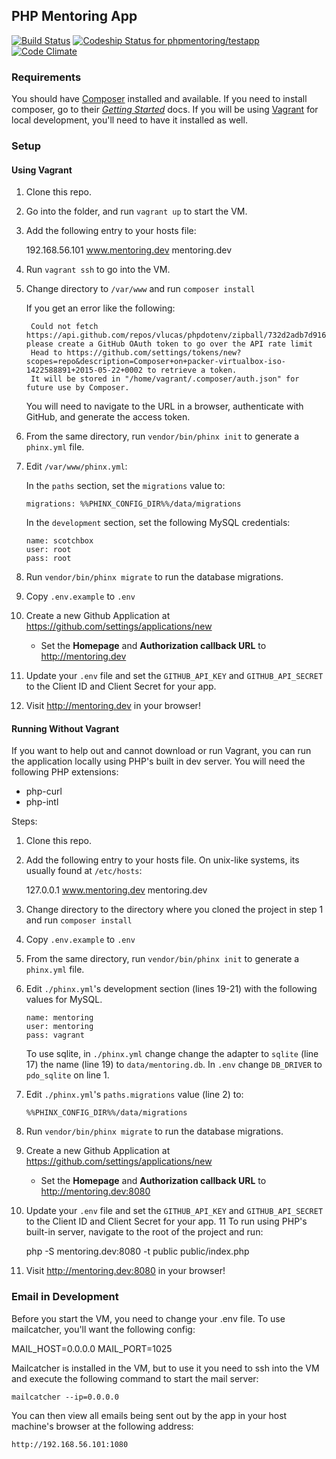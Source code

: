 ## PHP Mentoring App

[![Build Status](https://travis-ci.org/phpmentoring/webapp.svg?branch=master)](https://travis-ci.org/phpmentoring/webapp)
[![Codeship Status for phpmentoring/testapp](https://codeship.com/projects/a10984a0-df3f-0132-12f0-767a4e17443c/status?branch=master)](https://codeship.com/projects/80502)
[![Code Climate](https://codeclimate.com/github/phpmentoring/webapp/badges/gpa.svg)](https://codeclimate.com/github/phpmentoring/webapp)

### Requirements

You should have [Composer](http://getcomposer.org) installed and available. If you need to install composer, go to their _[Getting Started](https://getcomposer.org/doc/00-intro.md)_ docs. If you will be using [Vagrant](http://vagrantup.com) for local development, you'll need to have it installed as well.

### Setup

#### Using Vagrant

1. Clone this repo.
2. Go into the folder, and run `vagrant up` to start the VM.
3. Add the following entry to your hosts file: 

    192.168.56.101    www.mentoring.dev mentoring.dev

4. Run `vagrant ssh` to go into the VM.
5. Change directory to `/var/www` and run `composer install`

    If you get an error like the following:

        Could not fetch https://api.github.com/repos/vlucas/phpdotenv/zipball/732d2adb7d916c9593b9d58c3b0d9ebefead07aa, please create a GitHub OAuth token to go over the API rate limit
        Head to https://github.com/settings/tokens/new?scopes=repo&description=Composer+on+packer-virtualbox-iso-1422588891+2015-05-22+0002 to retrieve a token.
        It will be stored in "/home/vagrant/.composer/auth.json" for future use by Composer.

    You will need to navigate to the URL in a browser, authenticate with GitHub, and generate the access token.
    
6. From the same directory, run `vendor/bin/phinx init` to generate a `phinx.yml` file.
7. Edit `/var/www/phinx.yml`:

    In the `paths` section, set the `migrations` value to:

    ```{.yaml}
    migrations: %%PHINX_CONFIG_DIR%%/data/migrations
    ```

    In the `development` section, set the following MySQL credentials:

    ```{.yaml}
    name: scotchbox
    user: root
    pass: root
    ```

9. Run `vendor/bin/phinx migrate` to run the database migrations.
10. Copy `.env.example` to `.env`
11. Create a new Github Application at <https://github.com/settings/applications/new>
    - Set the **Homepage** and **Authorization callback URL** to <http://mentoring.dev>
10. Update your `.env` file and set the `GITHUB_API_KEY` and `GITHUB_API_SECRET` to the Client ID and Client Secret for your app.
13. Visit <http://mentoring.dev> in your browser!

#### Running Without Vagrant

If you want to help out and cannot download or run Vagrant, you can run the application locally using PHP's built in dev server. You will need the following PHP extensions:

* php-curl
* php-intl

Steps:

1. Clone this repo.
2. Add the following entry to your hosts file. On unix-like systems, its usually found at `/etc/hosts`: 

    127.0.0.1    www.mentoring.dev mentoring.dev


3. Change directory to the directory where you cloned the project in step 1 and run `composer install`
4. Copy `.env.example` to `.env`
5. From the same directory, run `vendor/bin/phinx init` to generate a `phinx.yml` file.
6. Edit `./phinx.yml`'s development section (lines 19-21) with the following values for MySQL.

    ```{.yaml}
    name: mentoring
    user: mentoring
    pass: vagrant
    ```

    To use sqlite, in `./phinx.yml` change change the adapter to `sqlite` (line 17) the name (line 19) to `data/mentoring.db`. In `.env` change `DB_DRIVER` to `pdo_sqlite` on line 1.

7. Edit `./phinx.yml`'s `paths.migrations` value (line 2) to:

    ```
    %%PHINX_CONFIG_DIR%%/data/migrations
    ```

8. Run `vendor/bin/phinx migrate` to run the database migrations.
9. Create a new Github Application at <https://github.com/settings/applications/new>
    - Set the **Homepage** and **Authorization callback URL** to <http://mentoring.dev:8080>
10. Update your `.env` file and set the `GITHUB_API_KEY` and `GITHUB_API_SECRET` to the Client ID and Client Secret for your app.
11 To run using PHP's built-in server, navigate to the root of the project and run:
   
    php -S mentoring.dev:8080 -t public public/index.php
   
12. Visit <http://mentoring.dev:8080> in your browser!


### Email in Development

Before you start the VM, you need to change your .env file. To use mailcatcher, you'll want the following config:

MAIL_HOST=0.0.0.0
MAIL_PORT=1025

Mailcatcher is installed in the VM, but to use it you need to ssh into the VM and execute the following command to start the mail server:

`mailcatcher --ip=0.0.0.0`

You can then view all emails being sent out by the app in your host machine's browser at the following address:

`http://192.168.56.101:1080`

